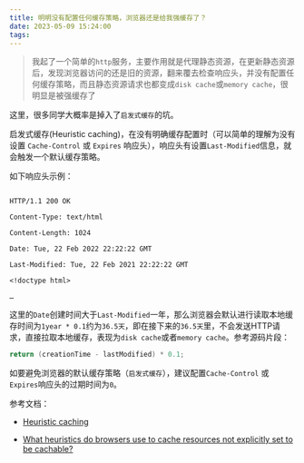 ```yaml
---
title: 明明没有配置任何缓存策略，浏览器还是给我强缓存了？
date: 2023-05-09 15:24:00
tags:
---
```


> 我起了一个简单的`http`服务，主要作用就是代理静态资源，在更新静态资源后，发现浏览器访问的还是旧的资源，翻来覆去检查响应头，并没有配置任何缓存策略，而且静态资源请求也都变成`disk cache`或`memory cache`，很明显是被强缓存了

这里，很多同学大概率是掉入了`启发式缓存`的坑。

启发式缓存(Heuristic caching)，在没有明确缓存配置时（可以简单的理解为没有设置 `Cache-Control` 或 `Expires` 响应头），响应头有设置`Last-Modified`信息，就会触发一个默认缓存策略。

如下响应头示例：

```text

HTTP/1.1 200 OK

Content-Type: text/html

Content-Length: 1024

Date: Tue, 22 Feb 2022 22:22:22 GMT

Last-Modified: Tue, 22 Feb 2021 22:22:22 GMT

<!doctype html>

…

```

这里的`Date`创建时间大于`Last-Modified`一年，那么浏览器会默认进行读取本地缓存时间为`1year * 0.1`约为`36.5天`，即在接下来的`36.5天`里，不会发送HTTP请求，直接拉取本地缓存，表现为`disk cache`或者`memory cache`。参考源码片段：

```cpp
return (creationTime - lastModified) * 0.1;
```

如要避免浏览器的默认缓存策略（`启发式缓存`），建议配置`Cache-Control` 或 `Expires`响应头的过期时间为`0`。

参考文档：

- [Heuristic caching](https://developer.mozilla.org/en-US/docs/Web/HTTP/Caching#heuristic_caching)

- [What heuristics do browsers use to cache resources not explicitly set to be cachable?](https://stackoverflow.com/questions/14345898/what-heuristics-do-browsers-use-to-cache-resources-not-explicitly-set-to-be-cach)